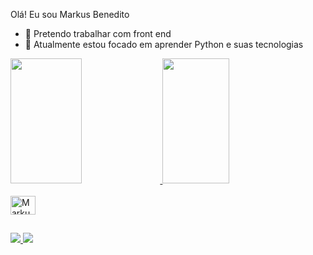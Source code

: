 Olá! Eu sou Markus Benedito

- 📖 Pretendo trabalhar com front end
- 🌱 Atualmente estou focado em aprender Python e suas tecnologias  

<div>
  <a href ="https://github.com/MarkusBenedito">
  <img height = "200em" width = "47.5%" src ="https://github-readme-stats.vercel.app/api?username=MarkusBenedito&show_icons=true&theme=dracula&include_all_commits=true&count_private=true"/>
  <img height = "200em" width = "46%" src ="https://github-readme-stats.vercel.app/api/top-langs/?username=MarkusBenedito&layout=compact&langs_count=16&theme=dracula"/>
</div>

<div style = "display: inline_block"><br>
  <img align = "center" alt = "Markus-Python" height = "30" width = "40" src ="https://cdn.jsdelivr.net/gh/devicons/devicon/icons/python/python-original.svg">
</div>

 ##
  
 <div>
   <a href="https://www.linkedin.com/in/markus-benedito-vale-botelho-151255216/" target="_blank"><img src="https://img.shields.io/badge/LinkedIn-0077B5?style=for-the-badge&logo=linkedin&logoColor=white" target="_blank">
   <a href="mailto:markusvale@hotmail.com"><img src="https://img.shields.io/badge/Microsoft_Outlook-0078D4?style=for-the-badge&logo=microsoft-outlook&logoColor=white" target="_blank">
 </div>
